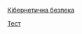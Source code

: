 [Кібернетична безпека](https://www.youtube.com/watch?v=crI4ZXZuwrk)

[Тест](https://form.typeform.com/to/Bz1OWqd5)
